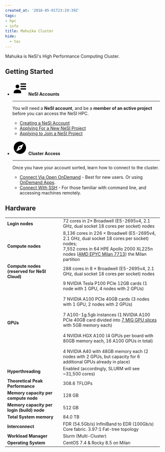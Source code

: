 ```yaml
---
created_at: '2018-05-01T23:29:39Z'
tags:
- hpc
- info
title: Mahuika Cluster
hide:
  - toc
---
```


Mahuika is NeSI's High Performance Computing Cluster.

## Getting Started

<div class="grid cards" markdown>

-   ![](../../assets/icons/material/account-details.svg) __NeSI Accounts__

    ---

    You will need a __NeSI account__, and be a __member of an active project__ before you can access the NeSI HPC.

    - [Creating a NeSI Account](Creating_a_NeSI_Account_Profile.md)
    - [Applying For a New NeSI Project](Applying_for_a_new_NeSI_project.md)
    - [Applying to Join a NeSI Project](Applying_to_join_an_existing_NeSI_project.md)

-   ![](../../assets/icons/material/compass.svg) __Cluster Access__

    ---
    Once you have your account sorted, learn how to connect to the cluster.

    - [Connect Via Open OnDemand](../Open_OnDemand/index.md) - Best for new users. Or using [OnDemand Apps]().
    - [Connect With SSH](Terminal_Setup/index.md) - For those familiar with command line, and accessing machines remotely.

</div>

## Hardware

|     |     |
| --- | --- |
| __Login nodes__ | 72 cores in 2× Broadwell (E5-2695v4, 2.1 GHz, dual socket 18 cores per socket) nodes |
| __Compute nodes__ | 8,136 cores in 226 × Broadwell (E5-2695v4, 2.1 GHz, dual socket 18 cores per socket) nodes;<br>7,552 cores in 64 HPE Apollo 2000 XL225n nodes ([AMD EPYC Milan 7713](https://www.amd.com/en/products/cpu/amd-epyc-7713)) the Milan partition |
| __Compute nodes (reserved for NeSI Cloud)  <br>__ | 288 cores in 8 × Broadwell (E5-2695v4, 2.1 GHz, dual socket 18 cores per socket) nodes |
| __GPUs__ | 9 NVIDIA Tesla P100 PCIe 12GB cards (1 node with 1 GPU, 4 nodes with 2 GPUs)<br><br>7 NVIDIA A100 PCIe 40GB cards (3 nodes with 1 GPU, 2 nodes with 2 GPUs) <br><br>7 A100-1g.5gb instances (1 NVIDIA A100 PCIe 40GB card divided into [7 MIG GPU slices](https://www.nvidia.com/en-us/technologies/multi-instance-gpu/) with 5GB memory each)<br><br>4 NVIDIA HGX A100 (4 GPUs per board with 80GB memory each, 16 A100 GPUs in total)<br><br>4 NVIDIA A40 with 48GB memory each (2 nodes with 2 GPUs, but capacity for 6 additional GPUs already in place)|
| __Hyperthreading__ | Enabled (accordingly, SLURM will see ~31,500 cores) |
| __Theoretical Peak Performance__ | 308.6 TFLOPs |
| __Memory capacity per compute node__ | 128 GB |
| __Memory capacity per login (build) node__ | 512 GB |
| __Total System memory__ | 84.0 TB |
| __Interconnect__ | FDR (54.5Gb/s) InfiniBand to EDR (100Gb/s) Core fabric. 3.97:1 Fat-tree topology |
| __Workload Manager__ | Slurm (Multi-Cluster) |
| __Operating System__ | CentOS 7.4 & Rocky 8.5 on Milan |
